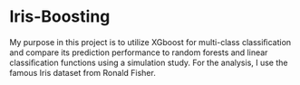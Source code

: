 # Iris-Boosting

My purpose in this project is to utilize XGboost for multi-class classiﬁcation and compare its prediction performance to random forests and linear classiﬁcation functions using a simulation study. For the analysis, I use the famous Iris dataset from Ronald Fisher.
